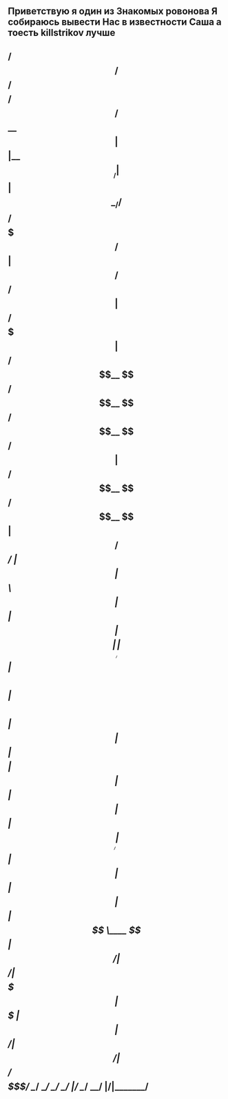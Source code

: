 Приветствую я один из 
Знакомых ровонова
Я собираюсь вывести 
Нас в известности 
Саша а тоесть killstrikov лучше 
-------------------------------------------------
  /$$$$$$                  /$$                /$$$$$$$$                  /$$
 /$$__  $$                | $$               |__  $$__/                 | $$
| $$  \__/  /$$$$$$   /$$$$$$$  /$$$$$$         | $$  /$$$$$$   /$$$$$$ | $$  /$$$$$$$
| $$       /$$__  $$ /$$__  $$ /$$__  $$ /$$$$$$| $$ /$$__  $$ /$$__  $$| $$ /$$_____/
| $$      | $$  \ $$| $$  | $$| $$$$$$$$|______/| $$| $$  \ $$| $$  \ $$| $$|  $$$$$$
| $$    $$| $$  | $$| $$  | $$| $$_____/        | $$| $$  | $$| $$  | $$| $$ \____  $$
|  $$$$$$/|  $$$$$$/|  $$$$$$$|  $$$$$$$        | $$|  $$$$$$/|  $$$$$$/| $$ /$$$$$$$/
 \______/  \______/  \_______/ \_______/        |__/ \______/  \______/ |__/|_______/
--------------------------------------------------
